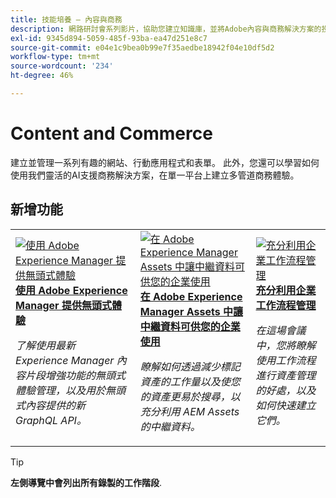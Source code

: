 ```yaml
---
title: 技能培養 — 內容與商務
description: 網路研討會系列影片，協助您建立知識庫，並將Adobe內容與商務解決方案的投資發揮到極致
exl-id: 9345d894-5059-485f-93ba-ea47d251e8c7
source-git-commit: e04e1c9bea0b99e7f35aedbe18942f04e10df5d2
workflow-type: tm+mt
source-wordcount: '234'
ht-degree: 46%

---
```


# Content and Commerce

建立並管理一系列有趣的網站、行動應用程式和表單。 此外，您還可以學習如何使用我們靈活的AI支援商務解決方案，在單一平台上建立多管道商務體驗。

## 新增功能

<table>
<tr>
  <td>
    <a href="https://experienceleague.adobe.com/docs/skill-builder-events/skill-builder/content-and-commerce/2022/headless.html">
      <img alt="使用 Adobe Experience Manager 提供無頭式體驗" src="https://video.tv.adobe.com/v/343816?format=jpeg" />
    </a>
     <div>
      <a href="https://experienceleague.adobe.com/docs/skill-builder-events/skill-builder/content-and-commerce/2022/headless.html">
        <strong>使用 Adobe Experience Manager 提供無頭式體驗</strong>
      </a>
    </div>
    <p>
    <em>了解使用最新 Experience Manager 內容片段增強功能的無頭式體驗管理，以及用於無頭式內容提供的新 GraphQL API。</em>
    <p>
  </td>
  <td>
    <a href="https://experienceleague.adobe.com/docs/skill-builder-events/skill-builder/content-and-commerce/2022/metadata.html">
      <img alt="在 Adobe Experience Manager Assets 中讓中繼資料可供您的企業使用" src="https://video.tv.adobe.com/v/343815?format=jpeg" />
    </a>
     <div>
      <a href="https://experienceleague.adobe.com/docs/skill-builder-events/skill-builder/content-and-commerce/2022/metadata.html">
        <strong>在 Adobe Experience Manager Assets 中讓中繼資料可供您的企業使用</strong>
      </a>
    </div>
    <p>
    <em>瞭解如何透過減少標記資產的工作量以及使您的資產更易於搜尋，以充分利用 AEM Assets 的中繼資料。</em>
    <p>
  </td>  
  <td>
    <a href="https://experienceleague.adobe.com/docs/skill-builder-events/skill-builder/content-and-commerce/2022/workflow.html">
      <img alt="充分利用企業工作流程管理" src="https://video.tv.adobe.com/v/343817?format=jpeg" />
    </a>
     <div>
      <a href="https://experienceleague.adobe.com/docs/skill-builder-events/skill-builder/content-and-commerce/2022/workflow.html">
        <strong>充分利用企業工作流程管理</strong>
      </a>
    </div>
    <p>
    <em>在這場會議中，您將瞭解使用工作流程進行資產管理的好處，以及如何快速建立它們。</em>
    <p>
  </td>
</tr>
</table>

>[!TIP]
>
>**左側導覽中會列出所有錄製的工作階段**.

